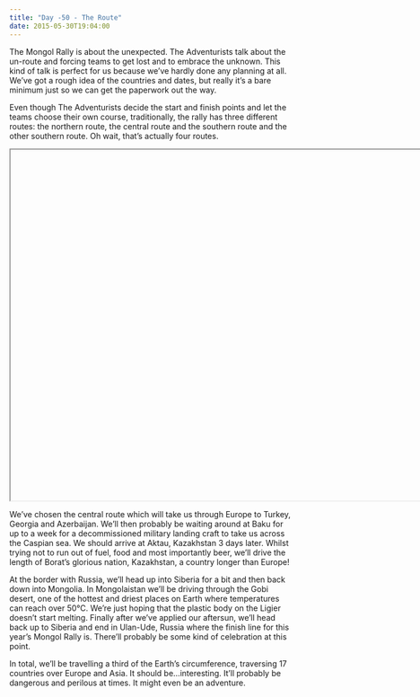 ```yaml
---
title: "Day -50 - The Route"
date: 2015-05-30T19:04:00
---
```


The Mongol Rally is about the unexpected. The Adventurists talk about the un-route and forcing teams to get lost and to embrace the unknown. This kind of talk is perfect for us because we’ve hardly done any planning at all. We’ve got a rough idea of the countries and dates, but really it’s a bare minimum just so we can get the paperwork out the way.

Even though The Adventurists decide the start and finish points and let the teams choose their own course, traditionally, the rally has three different routes: the northern route, the central route and the southern route and the other southern route. Oh wait, that’s actually four routes.

<iframe data-src="https://www.google.com/maps/d/embed?mid=zGpebCP8Wz1o.kk3Ja8YCumMM" width="980" height="625" class="lazyload update__image" style="min-height:300px;" title="The Route"></iframe>

We’ve chosen the central route which will take us through Europe to Turkey, Georgia and Azerbaijan. We’ll then probably be waiting around at Baku for up to a week for a decommissioned military landing craft to take us across the Caspian sea. We should arrive at Aktau, Kazakhstan 3 days later. Whilst trying not to run out of fuel, food and most importantly beer, we’ll drive the length of Borat’s glorious nation, Kazakhstan, a country longer than Europe!

At the border with Russia, we’ll head up into Siberia for a bit and then back down into Mongolia. In Mongolaistan we’ll be driving through the Gobi desert, one of the hottest and driest places on Earth where temperatures can reach over 50°C. We’re just hoping that the plastic body on the Ligier doesn’t start melting. Finally after we’ve applied our aftersun, we’ll head back up to Siberia and end in Ulan-Ude, Russia where the finish line for this year’s Mongol Rally is. There’ll probably be some kind of celebration at this point.

In total, we’ll be travelling a third of the Earth’s circumference, traversing 17 countries over Europe and Asia. It should be…interesting. It’ll probably be dangerous and perilous at times. It might even be an adventure.
